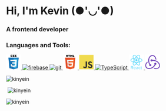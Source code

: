 <h1 >Hi, I'm Kevin (●'◡'●)</h1>
<h3 >A frontend developer</h3>

<h3 >Languages and Tools:</h3>
<p> <a href="https://www.w3schools.com/css/" target="_blank" rel="noreferrer">
    <img src="https://raw.githubusercontent.com/devicons/devicon/master/icons/css3/css3-original-wordmark.svg" alt="css3" width="40" height="40"/>
  </a>
  <a href="https://firebase.google.com/" target="_blank" rel="noreferrer"> 
    <img src="https://www.vectorlogo.zone/logos/firebase/firebase-icon.svg" alt="firebase" width="40" height="40"/>
  </a>
  <a href="https://git-scm.com/" target="_blank" rel="noreferrer">
    <img src="https://www.vectorlogo.zone/logos/git-scm/git-scm-icon.svg" alt="git" width="40" height="40"/>
  </a>
  <a href="https://www.w3.org/html/" target="_blank" rel="noreferrer">
    <img src="https://raw.githubusercontent.com/devicons/devicon/master/icons/html5/html5-original-wordmark.svg" alt="html5" width="40" height="40"/>
  </a>
  <a href="https://developer.mozilla.org/en-US/docs/Web/JavaScript" target="_blank" rel="noreferrer">
    <img src="https://raw.githubusercontent.com/devicons/devicon/master/icons/javascript/javascript-original.svg" alt="javascript" width="40" height="40"/>
  </a>
  <a href="https://www.typescriptlang.org/" target="_blank" rel="noreferrer">
    <img src="https://th.bing.com/th/id/R.99a29ede35ec2ddf1f968bcdb17dbfdd?rik=XCSlxNe4MX5SOg&pid=ImgRaw&r=0" alt="TypeScript" width="40" height="40"/>
  </a>
  <a href="https://reactjs.org/" target="_blank" rel="noreferrer">
    <img src="https://raw.githubusercontent.com/devicons/devicon/master/icons/react/react-original-wordmark.svg" alt="react" width="40" height="40"/>
  </a>
  <a href="https://redux.js.org" target="_blank" rel="noreferrer">
    <img src="https://raw.githubusercontent.com/devicons/devicon/master/icons/redux/redux-original.svg" alt="redux" width="40" height="40"/>
  </a>
</p>

<p ><img src="https://github-readme-stats.vercel.app/api/top-langs?username=kinyein&show_icons=true&locale=en&layout=compact&theme=dracula&hide_border=true" alt="kinyein" /></p>

<p >&nbsp;<img src="https://github-readme-stats.vercel.app/api?username=kinyein&show_icons=true&locale=en&hide=prs&theme=radical&hide_border=true" alt="kinyein" /></p>

<p ><img src="https://github-readme-streak-stats.herokuapp.com/?user=kinyein&theme=radical&hide_border=true" alt="kinyein" /></p>
